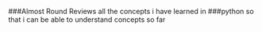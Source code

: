 ###Almost Round Reviews all the concepts i have learned in 
###python so that i can be able to understand concepts so far 
